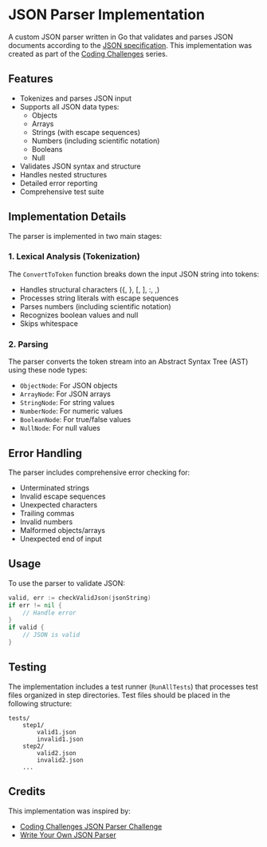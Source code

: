 # JSON Parser Implementation

A custom JSON parser written in Go that validates and parses JSON documents according to the [JSON specification](https://www.json.org/). This implementation was created as part of the [Coding Challenges](https://codingchallenges.fyi/challenges/challenge-json-parser) series.

## Features

- Tokenizes and parses JSON input
- Supports all JSON data types:
  - Objects
  - Arrays
  - Strings (with escape sequences)
  - Numbers (including scientific notation)
  - Booleans
  - Null
- Validates JSON syntax and structure
- Handles nested structures
- Detailed error reporting
- Comprehensive test suite

## Implementation Details

The parser is implemented in two main stages:

### 1. Lexical Analysis (Tokenization)

The `ConvertToToken` function breaks down the input JSON string into tokens:

- Handles structural characters ({, }, [, ], :, ,)
- Processes string literals with escape sequences
- Parses numbers (including scientific notation)
- Recognizes boolean values and null
- Skips whitespace

### 2. Parsing

The parser converts the token stream into an Abstract Syntax Tree (AST) using these node types:

- `ObjectNode`: For JSON objects
- `ArrayNode`: For JSON arrays
- `StringNode`: For string values
- `NumberNode`: For numeric values
- `BooleanNode`: For true/false values
- `NullNode`: For null values

## Error Handling

The parser includes comprehensive error checking for:

- Unterminated strings
- Invalid escape sequences
- Unexpected characters
- Trailing commas
- Invalid numbers
- Malformed objects/arrays
- Unexpected end of input

## Usage

To use the parser to validate JSON:

```go
valid, err := checkValidJson(jsonString)
if err != nil {
    // Handle error
}
if valid {
    // JSON is valid
}
```

## Testing

The implementation includes a test runner (`RunAllTests`) that processes test files organized in step directories. Test files should be placed in the following structure:

```
tests/
    step1/
        valid1.json
        invalid1.json
    step2/
        valid2.json
        invalid2.json
    ...
```

## Credits

This implementation was inspired by:

- [Coding Challenges JSON Parser Challenge](https://codingchallenges.fyi/challenges/challenge-json-parser)
- [Write Your Own JSON Parser](https://ogzhanolguncu.com/blog/write-your-own-json-parser/)
